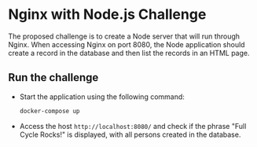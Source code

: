 # Nginx with Node.js Challenge

The proposed challenge is to create a Node server that will run through Nginx. When accessing Nginx on port 8080, the Node application should create a record in the database and then list the records in an HTML page.

## Run the challenge

- Start the application using the following command:
  ```sh
  docker-compose up
  ```

- Access the host `http://localhost:8080/` and check if the phrase "Full Cycle Rocks!" is displayed, with all persons created in the database.
